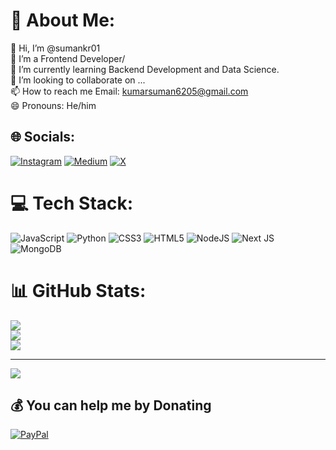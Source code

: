 # 💫 About Me:
👋 Hi, I’m @sumankr01<br>👀 I’m a Frontend Developer/<br>🌱 I’m currently learning Backend Development and Data Science.<br>💞️ I’m looking to collaborate on ...<br>📫 How to reach me Email: kumarsuman6205@gmail.com<br>😄 Pronouns: He/him<br>


## 🌐 Socials:
[![Instagram](https://img.shields.io/badge/Instagram-%23E4405F.svg?logo=Instagram&logoColor=white)](https://instagram.com/@codewithsky01) [![Medium](https://img.shields.io/badge/Medium-12100E?logo=medium&logoColor=white)](https://medium.com/@@kumarsuman930880) [![X](https://img.shields.io/badge/X-black.svg?logo=X&logoColor=white)](https://x.com/@kumarsuman6205) 

# 💻 Tech Stack:
![JavaScript](https://img.shields.io/badge/javascript-%23323330.svg?style=for-the-badge&logo=javascript&logoColor=%23F7DF1E) ![Python](https://img.shields.io/badge/python-3670A0?style=for-the-badge&logo=python&logoColor=ffdd54) ![CSS3](https://img.shields.io/badge/css3-%231572B6.svg?style=for-the-badge&logo=css3&logoColor=white) ![HTML5](https://img.shields.io/badge/html5-%23E34F26.svg?style=for-the-badge&logo=html5&logoColor=white) ![NodeJS](https://img.shields.io/badge/node.js-6DA55F?style=for-the-badge&logo=node.js&logoColor=white) ![Next JS](https://img.shields.io/badge/Next-black?style=for-the-badge&logo=next.js&logoColor=white) ![MongoDB](https://img.shields.io/badge/MongoDB-%234ea94b.svg?style=for-the-badge&logo=mongodb&logoColor=white)
# 📊 GitHub Stats:
![](https://github-readme-stats.vercel.app/api?username=sumankr01&theme=dark&hide_border=false&include_all_commits=false&count_private=false)<br/>
![](https://github-readme-streak-stats.herokuapp.com/?user=sumankr01&theme=dark&hide_border=false)<br/>
![](https://github-readme-stats.vercel.app/api/top-langs/?username=sumankr01&theme=dark&hide_border=false&include_all_commits=false&count_private=false&layout=compact)

---
[![](https://visitcount.itsvg.in/api?id=sumankr01&icon=0&color=0)](https://visitcount.itsvg.in)

  ## 💰 You can help me by Donating
  [![PayPal](https://img.shields.io/badge/PayPal-00457C?style=for-the-badge&logo=paypal&logoColor=white)](https://paypal.me/@SumanKumar1234) 

  
<!-- Proudly created with GPRM ( https://gprm.itsvg.in ) -->
